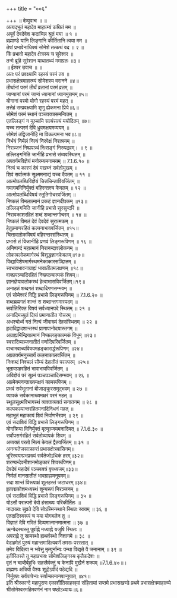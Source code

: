 +++
title = "००६"

+++
॥ देव्युवाच ॥ ॥  
अत्यद्भुतं महादेव माहात्म्यं कथितं मम ॥  
अपूर्वं देवदेवेश कदाचिन्न श्रुतं मया ॥ १ ॥  
ब्रह्माण्डे यानि लिङ्गानि कीर्तितानि त्वया मम ॥  
तेषां प्रभावेनाधिक्यं सोमेशे तत्कथं वद ॥ २ ॥  
किं प्रभावो महादेव क्षेत्रस्य च सुरेश्वर ॥  
तन्मे ब्रूहि सुरेशान याथातथ्यं ममाग्रतः ॥३॥  
॥ ईश्वर उवाच ॥ ॥  
अतः परं प्रवक्ष्यामि रहस्यं परमं तव ॥  
प्रभासक्षेत्रमाहात्म्यं सोमेशस्य वरानने ॥४॥  
तीर्थानां परमं तीर्थं व्रतानां परमं व्रतम् ॥  
जाप्यानां परमं जाप्यं ध्यानानां ध्यानमुत्तमम्॥५॥  
योगानां परमो योगो रहस्यं परमं महत् ॥  
तत्तेहं सम्प्रवक्ष्यामि शृणु ह्येकमना प्रिये॥६॥  
सोमेशं परमं स्थानं पञ्चवक्त्रसमन्वितम् ॥  
एतल्लिङ्गं न मुञ्चामि सत्यंसत्यं मयोदितम् ॥७॥  
यच्च तत्परमं देवि ध्रुवमक्षयमव्ययम् ॥  
सोमेशं तद्विजानीहि मा विकल्पमना भव॥८॥  
निर्भयं निर्मलं नित्यं निरपेक्षं निराश्रयम् ॥  
निरञ्जनं निष्प्रपञ्चं निःसङ्गं निरुपद्रवम्। ॥ ९ ॥  
तल्लिङ्गमिति जानीहि प्रभासे संव्यवस्थितम् ॥  
अपवर्गमविज्ञेयं मनोरम्यमनामयम् ॥ 7.1.6.१० ॥  
नित्यं च कारणं देवं मखघ्नं सर्वतोमुखम् ॥  
शिवं सर्वात्मकं सूक्ष्ममनाद्यं यच्च दैवतम् ॥ ११ ॥  
आत्मोपलब्धिविज्ञेयं चित्तचिन्ताविवर्जितम् ॥  
गमागमविनिर्मुक्तं बहिरन्तश्च केवलम् ॥ १२ ॥  
आत्मोपलब्धिविषयं स्तुतिगोचरवर्जितम् ॥  
निष्कलं विमलात्मानं प्रकटं ज्ञानदीपकम् ॥१३॥  
तल्लिङ्गमिति जानीहि प्रभासे सुरसुन्दरि ॥  
निरावकाशरहितं शब्दं शब्दान्तगोचरम् ॥ १४ ॥  
निष्कलं विमलं देवं देवदेवं सुरात्मकम् ॥  
हेतुप्रमाणरहितं कल्पनाभाववर्जितम् ॥१५॥  
चित्तावलोकविषयं बहिरन्तरसंस्थितम् ॥  
प्रभासे तं विजानीहि प्रणवं लिङ्गरूपिणम् ॥ १६ ॥  
अनिष्पन्दं महात्मानं निरानन्दावलोकनम् ॥  
लोकावलोकमार्गस्थं विशुद्धज्ञानकेवलम्॥१७॥  
विद्याविशेषमार्गस्थमनेकाकारसञ्ज्ञितम् ॥  
स्वभावभावनाग्राह्यं भावातीतमलक्षणम् ॥१८॥  
वाक्प्रपञ्चादिरहितं निष्प्रपञ्चात्मकं शिवम्॥  
ज्ञानज्ञेयावलोकस्थं हेत्वाभासविवर्जितम्॥१९॥  
अनाहतं शब्दगतं शब्दादिगणसम्भवम् ॥  
एवं सोमेश्वरं विद्धि प्रभासे लिङ्गरूपिणम् ॥ 7.1.6.२० ॥  
शब्दब्रह्मगतं शान्तं स शब्दान्तगमास्पदम् ॥  
सर्वातिरिक्त विषयं सर्वध्यानपदे स्थितम् ॥ २१ ॥  
अनादिमच्युतं दिव्यं प्रमाणातीत गोचरम् ॥  
अधश्चोर्ध्वं गतं नित्यं जीवाख्यं देहसंस्थितम् ॥ २२ ॥  
हृदादिद्वादशान्तस्थं प्राणापानोदयास्तगम् ॥  
अग्राह्यमिन्द्रियात्मानं निष्कलङ्कात्मकं विभुम् ॥२३॥  
स्वरादिव्यञ्जनातीतं वर्णादिपरिवर्जितम् ॥  
वाचामवाच्यविषयमहङ्कारार्द्धरूपिणम् ॥२४॥  
अप्रतर्क्यमनुच्चार्यं कलनाकालवर्जितम् ॥  
निःशब्दं निश्चलं सौम्यं देहातीतं परात्परम् ॥२५॥  
भूतावग्रहरहितं भावाभावविवर्जितम् ॥  
अविज्ञेयं परं सूक्ष्मं पञ्चपञ्चादिसम्भवम् ॥ २६ ॥  
अप्रमेयमनन्ताख्यमक्षयं कामरूपिणम् ॥  
प्रभवं सर्वभूतानां बीजाङ्कुरसमुद्भवम् ॥ २७ ॥  
व्यापकं सर्वकामाख्यमक्षरं परमं महत् ॥  
स्थूलसूक्ष्मविभागस्थं व्यक्ताव्यक्तं सनातनम् ॥ २८ ॥  
कल्पकल्पान्तरहितमनादिनिधनं महत् ॥  
महाभूतं महाकायं शिवं निर्वाणभैरवम् ॥ २९ ॥  
एवं सदाशिवं विद्धि प्रभासे लिङ्गरूपिणम् ॥  
योगक्रिया विनिर्मुक्तं मृत्युञ्जयमनादिमत् ॥ 7.1.6.३० ॥  
सर्वोपसर्गरहितं सर्वतोव्यापकं शिवम् ॥  
अव्यक्तं परतो नित्यं केवलं द्वैतवर्जितम् ॥ ३१ ॥  
अनन्यतेजसाक्रान्तं प्रभासक्षेत्रवासिनम्॥  
भूरिस्वयम्प्रभप्रख्यं सर्वतेजोऽधिकं हरम्॥३२॥  
शरण्यन्देवमीशानमोङ्कारं शिवरूपिणम्॥  
देवदेवं महादेवं पञ्चवक्त्रं वृषध्वजम्॥३३॥  
निर्मलं मानसातीतं भावग्राह्यमनूपमम्॥  
सदा शान्तं विरूपाक्षं शूलहस्तं जटाधरम्॥३४॥  
हृत्पद्मकोशमध्यस्थं शून्यरूपं निरञ्जनम् ॥  
एवं सदाशिवं विद्धि प्रभासे लिङ्गरूपिणम् ॥ ३५ ॥  
योऽसौ परात्परो देवो हंसाख्यः परिकीर्तितः ॥  
नादाख्यः सुव्रते देवि सोऽस्मिन्स्थाने स्थितः स्वयम् ॥ ३६ ॥  
एतदादिस्वरूपं च मया योगबलेन तु ॥  
विज्ञातं देवि गदितं दिव्यमात्मानमात्मना ॥ ३७ ॥  
ऋग्वेदस्थस्तु पूर्वाह्णे मध्याह्ने यजुषि स्थितः ॥  
अपराह्णे तु सामस्थो ह्यथर्वस्थो निशागमे ॥ ३८ ॥  
वेदाहमेतं पुरुषं महान्तमादित्यवर्णं तमसः परस्तात् ॥  
तमेव विदित्वा न भवेत्तु मृत्युर्नान्यः पन्था विद्यते वै जनानाम् ॥ ३९ ॥  
इतीरितस्ते तु महाप्रभावः सोमेशलिङ्गस्य कृतैकदेशः ॥  
वृतं न चाब्दैर्बहुभिः सहस्रैर्वक्तुं च केनापि मुखैर्न शक्यम् ॥7.1.6.४०॥।  
ब्राह्मणः क्षत्रियो वैश्यः शूद्रोऽपीदं पठेद्यदि ॥  
निर्मुक्तः सर्वपापेभ्यः सर्वान्कामानवाप्नुयात् ॥४१॥  
इति श्रीस्कान्दे महापुराण एकाशीतिसाहस्र्यां संहितायां सप्तमे प्रभासखण्डे प्रथमे प्रभासक्षेत्रमाहात्म्ये श्रीसोमेश्वरमहिमवर्णनं नाम षष्ठोऽध्यायः॥६॥